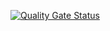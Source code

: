 [![Quality Gate Status](https://sonarcloud.io/api/project_badges/measure?project=hyeongkyeong_sonarqube_test&metric=alert_status)](https://sonarcloud.io/dashboard?id=hyeongkyeong_sonarqube_test)

